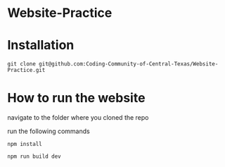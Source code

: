 # Website-Practice

# Installation

```#bash
git clone git@github.com:Coding-Community-of-Central-Texas/Website-Practice.git
```

# How to run the website

navigate to the folder where you cloned the repo

run the following commands

```#bash
npm install

npm run build dev
```
